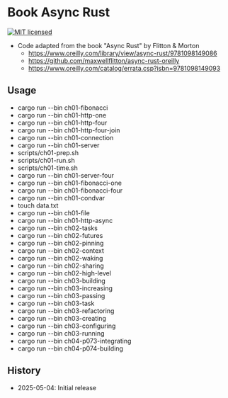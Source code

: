 # Book Async Rust

[![MIT licensed][mit-badge]][mit-url]

[mit-badge]: https://img.shields.io/badge/license-MIT-blue.svg
[mit-url]: https://github.com/david-wallace-croft/book-async-rust/blob/main/LICENSE.txt

- Code adapted from the book "Async Rust" by Flitton & Morton
  - https://www.oreilly.com/library/view/async-rust/9781098149086
  - https://github.com/maxwellflitton/async-rust-oreilly
  - https://www.oreilly.com/catalog/errata.csp?isbn=9781098149093

## Usage

- cargo run --bin ch01-fibonacci
- cargo run --bin ch01-http-one
- cargo run --bin ch01-http-four
- cargo run --bin ch01-http-four-join
- cargo run --bin ch01-connection
- cargo run --bin ch01-server
- scripts/ch01-prep.sh
- scripts/ch01-run.sh
- scripts/ch01-time.sh
- cargo run --bin ch01-server-four
- cargo run --bin ch01-fibonacci-one
- cargo run --bin ch01-fibonacci-four
- cargo run --bin ch01-condvar
- touch data.txt
- cargo run --bin ch01-file
- cargo run --bin ch01-http-async
- cargo run --bin ch02-tasks
- cargo run --bin ch02-futures
- cargo run --bin ch02-pinning
- cargo run --bin ch02-context
- cargo run --bin ch02-waking
- cargo run --bin ch02-sharing
- cargo run --bin ch02-high-level
- cargo run --bin ch03-building
- cargo run --bin ch03-increasing
- cargo run --bin ch03-passing
- cargo run --bin ch03-task
- cargo run --bin ch03-refactoring
- cargo run --bin ch03-creating
- cargo run --bin ch03-configuring
- cargo run --bin ch03-running
- cargo run --bin ch04-p073-integrating
- cargo run --bin ch04-p074-building

## History

- 2025-05-04: Initial release
